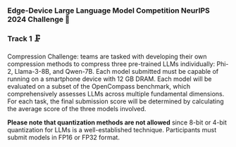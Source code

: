 ### Edge-Device Large Language Model Competition NeurIPS 2024 Challenge 📱

### Track 1 🗜️

Compression Challenge: teams are tasked with developing their own compression
methods to compress three pre-trained LLMs individually: Phi-2, Llama-3-8B, and
Qwen-7B. Each model submitted must be capable of running on a smartphone device
with 12 GB DRAM. Each model will be evaluated on a subset of the OpenCompass
benchmark, which comprehensively assesses LLMs across multiple fundamental
dimensions. For each task, the final submission score will be determined by
calculating the average score of the three models involved.

**Please note that quantization methods are not allowed** since 8-bit or 4-bit
quantization for LLMs is a well-established technique. Participants must submit
models in FP16 or FP32 format.
